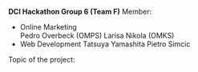 **DCI Hackathon Group 6 (Team F)**
Member:

- Online Marketing  
  Pedro Overbeck (OMPS)
  Larisa Nikola (OMKS)
- Web Development
  Tatsuya Yamashita
  Pietro Simcic

Topic of the project:
